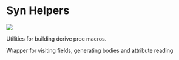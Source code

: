 # Syn Helpers

![](https://img.shields.io/crates/v/syn-helpers)

Utilities for building derive proc macros.

Wrapper for visiting fields, generating bodies and attribute reading